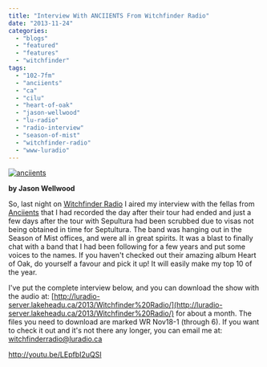 ```yaml
---
title: "Interview With ANCIIENTS From Witchfinder Radio"
date: "2013-11-24"
categories: 
  - "blogs"
  - "featured"
  - "features"
  - "witchfinder"
tags: 
  - "102-7fm"
  - "anciients"
  - "ca"
  - "cilu"
  - "heart-of-oak"
  - "jason-wellwood"
  - "lu-radio"
  - "radio-interview"
  - "season-of-mist"
  - "witchfinder-radio"
  - "www-luradio"
---
```


[![anciients](http://www.hellbound.ca/wp-content/uploads/2012/09/anciients-590x392.jpg)](http://www.hellbound.ca/wp-content/uploads/2012/09/anciients.jpg)

**by Jason Wellwood**

So, last night on [Witchfinder Radio](http://www.facebook.com/witchfinderradio) I aired my interview with the fellas from [Anciients](http://www.facebook.com/ANCIIENTSRIFFS) that I had recorded the day after their tour had ended and just a few days after the tour with Sepultura had been scrubbed due to visas not being obtained in time for Septultura. The band was hanging out in the Season of Mist offices, and were all in great spirits. It was a blast to finally chat with a band that I had been following for a few years and put some voices to the names. If you haven't checked out their amazing album Heart of Oak, do yourself a favour and pick it up! It will easily make my top 10 of the year.

I've put the complete interview below, and you can download the show with the audio at: [http://luradio-server.lakeheadu.ca/2013/Witchfinder%20Radio/](http://luradio-server.lakeheadu.ca/2013/Witchfinder%20Radio/) for about a month. The files you need to download are marked WR Nov18-1 (through 6). If you want to check it out and it's not there any longer, you can email me at: witchfinderradio@luradio.ca

http://youtu.be/LEpfbI2uQSI
